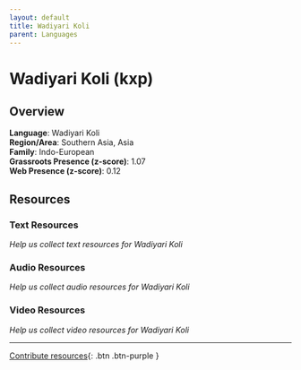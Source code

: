 ```yaml
---
layout: default
title: Wadiyari Koli
parent: Languages
---
```


# Wadiyari Koli (kxp)

## Overview

**Language**: Wadiyari Koli  
**Region/Area**: Southern Asia, Asia  
**Family**: Indo-European  
**Grassroots Presence (z-score)**: 1.07  
**Web Presence (z-score)**: 0.12  

## Resources

### Text Resources
*Help us collect text resources for Wadiyari Koli*

### Audio Resources
*Help us collect audio resources for Wadiyari Koli*

### Video Resources
*Help us collect video resources for Wadiyari Koli*

---

[Contribute resources](https://forms.office.com/e/1SfLJx3u1r){: .btn .btn-purple }
